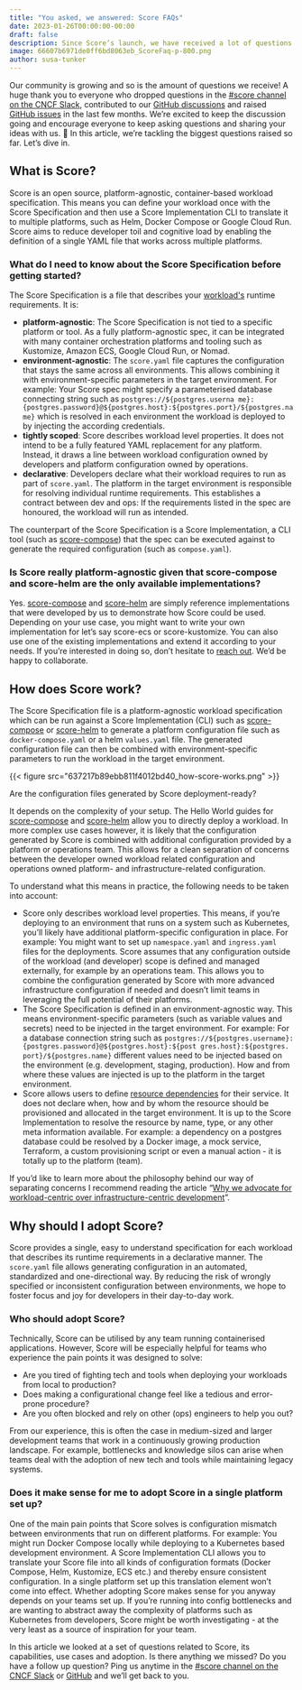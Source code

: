 ```yaml
---
title: "You asked, we answered: Score FAQs"
date: 2023-01-26T00:00:00-00:00
draft: false
description: Since Score’s launch, we have received a lot of questions from the community about what it is, how it works, and who should use it. Here are our answers to the most frequently asked questions.
image: 66607b6971de0ff6bd8063eb_ScoreFaq-p-800.png
author: susa-tunker
---
```


Our community is growing and so is the amount of questions we receive! A huge thank you to everyone who dropped questions in the [#score channel on the CNCF Slack](https://slack.cncf.io), contributed to our [GitHub discussions](https://github.com/score-spec/spec/discussions) and raised [GitHub issues](https://github.com/score-spec/spec/issues) in the last few months. We’re excited to keep the discussion going and encourage everyone to keep asking questions and sharing your ideas with us. 🚀 In this article, we’re tackling the biggest questions raised so far. Let’s dive in.

## What is Score?

Score is an open source, platform-agnostic, container-based workload specification. This means you can define your workload once with the Score Specification and then use a Score Implementation CLI to translate it to multiple platforms, such as Helm, Docker Compose or Google Cloud Run. Score aims to reduce developer toil and cognitive load by enabling the definition of a single YAML file that works across multiple platforms.

### What do I need to know about the Score Specification before getting started?

The Score Specification is a file that describes your [workload's](https://docs.score.dev/docs/concepts/workload/) runtime requirements. It is:

* **platform-agnostic**: The Score Specification is not tied to a specific platform or tool. As a fully platform-agnostic spec, it can be integrated with many container orchestration platforms and tooling such as Kustomize, Amazon ECS, Google Cloud Run, or Nomad.
* **environment-agnostic**: The `score.yaml` file captures the configuration that stays the same across all environments. This allows combining it with environment-specific parameters in the target environment. For example: Your Score spec might specify a parameterised database connecting string such as `postgres://${postgres.userna me}:{postgres.password}@${postgres.host}:${postgres.port}/${postgres.name}` which is resolved in each environment the workload is deployed to by injecting the according credentials.‍
* **tightly scoped**: Score describes workload level properties. It does not intend to be a fully featured YAML replacement for any platform. Instead, it draws a line between workload configuration owned by developers and platform configuration owned by operations.‍
* **declarative**: Developers declare what their workload requires to run as part of `score.yaml`. The platform in the target environment is responsible for resolving individual runtime requirements. This establishes a contract between dev and ops: If the requirements listed in the spec are honoured, the workload will run as intended.

The counterpart of the Score Specification is a Score Implementation, a CLI tool (such as [score-compose](https://github.com/score-spec/score-compose)) that the spec can be executed against to generate the required configuration (such as `compose.yaml`).

### Is Score really platform-agnostic given that score-compose and score-helm are the only available implementations?

Yes. [score-compose](https://github.com/score-spec/score-compose) and [score-helm](https://github.com/score-spec/score-helm) are simply reference implementations that were developed by us to demonstrate how Score could be used. Depending on your use case, you might want to write your own implementation for let’s say score-ecs or score-kustomize. You can also use one of the existing implementations and extend it according to your needs. If you’re interested in doing so, don’t hesitate to [reach out](https://github.com/score-spec/spec#-get-involved). We’d be happy to collaborate.

## How does Score work?

The Score Specification file is a platform-agnostic workload specification which can be run against a Score Implementation (CLI) such as [score-compose](https://github.com/score-spec/score-compose) or [score-helm](https://github.com/score-spec/score-helm) to generate a platform configuration file such as `docker-compose.yaml` or a helm `values.yaml` file. The generated configuration file can then be combined with environment-specific parameters to run the workload in the target environment.

{{< figure src="637217b89ebb811f4012bd40_how-score-works.png" >}}

Are the configuration files generated by Score deployment-ready?

It depends on the complexity of your setup. The Hello World guides for [score-compose](https://github.com/score-spec/score-compose) and [score-helm](https://github.com/score-spec/score-helm) allow you to directly deploy a workload. In more complex use cases however, it is likely that the configuration generated by Score is combined with additional configuration provided by a platform or operations team. This allows for a clean separation of concerns between the developer owned workload related configuration and operations owned platform- and infrastructure-related configuration. 

To understand what this means in practice, the following needs to be taken into account:

* Score only describes workload level properties. This means, if you’re deploying to an environment that runs on a system such as Kubernetes, you’ll likely have additional platform-specific configuration in place. For example: You might want to set up `namespace.yaml` and `ingress.yaml` files for the deployments. Score assumes that any configuration outside of the workload (and developer) scope is defined and managed externally, for example by an operations team. This allows you to combine the configuration generated by Score with more advanced infrastructure configuration if needed and doesn’t limit teams in leveraging the full potential of their platforms.
* The Score Specification is defined in an environment-agnostic way. This means environment-specific parameters (such as variable values and secrets) need to be injected in the target environment. For example: For a database connection string such as `postgres://${postgres.username}:{postgres.password}@${postgres.host}:${post gres.host}:${postgres. port}/${postgres.name}` different values need to be injected based on the environment (e.g. development, staging, production). How and from where these values are injected is up to the platform in the target environment.
* Score allows users to define [resource dependencies](https://docs.score.dev/docs/reference/score-spec-reference/#resources-definition) for their service. It does not declare when, how and by whom the resource should be provisioned and allocated in the target environment. It is up to the Score Implementation to resolve the resource by name, type, or any other meta information available. For example: a dependency on a postgres database could be resolved by a Docker image, a mock service, Terraform, a custom provisioning script or even a manual action - it is totally up to the platform (team).

If you’d like to learn more about the philosophy behind our way of separating concerns I recommend reading the article “[Why we advocate for workload-centric over infrastructure-centric development](https://score.dev/blog/workload-centric-over-infrastructure-centric-development)”.

## Why should I adopt Score?

Score provides a single, easy to understand specification for each workload that describes its runtime requirements in a declarative manner. The `score.yaml` file allows generating configuration in an automated, standardized and one-directional way. By reducing the risk of wrongly specified or inconsistent configuration between environments, we hope to foster focus and joy for developers in their day-to-day work.

### Who should adopt Score? 

Technically, Score can be utilised by any team running containerised applications. However, Score will be especially helpful for teams who experience the pain points it was designed to solve:

* Are you tired of fighting tech and tools when deploying your workloads from local to production? 
* Does making a configurational change feel like a tedious and error-prone procedure?
* Are you often blocked and rely on other (ops) engineers to help you out? 

From our experience, this is often the case in medium-sized and larger development teams that work in a continuously growing production landscape. For example, bottlenecks and knowledge silos can arise when teams deal with the adoption of new tech and tools while maintaining legacy systems.

### Does it make sense for me to adopt Score in a single platform set up?

One of the main pain points that Score solves is configuration mismatch between environments that run on different platforms. For example: You might run Docker Compose locally while deploying to a Kubernetes based development environment. A Score  Implementation CLI allows you to translate your Score file into all kinds of configuration formats (Docker Compose, Helm, Kustomize, ECS etc.) and thereby ensure consistent configuration. In a single platform set up this translation element won’t come into effect. Whether adopting Score makes sense for you anyway depends on your teams set up. If you’re running into config bottlenecks and are wanting to abstract away the complexity of platforms such as Kubernetes from developers, Score might be worth investigating - at the very least as a source of inspiration for your team.

In this article we looked at a set of questions related to Score, its capabilities, use cases and adoption. Is there anything we missed? Do you have a follow up question? Ping us anytime in the [#score channel on the CNCF Slack](https://slack.cncf.io) or [GitHub](https://github.com/score-spec/spec/discussions) and we’ll get back to you. 